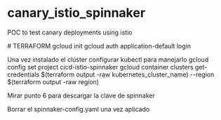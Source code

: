# canary_istio_spinnaker
POC to test canary deployments using istio

# TERRAFORM
gcloud init
gcloud auth application-default login


Una vez instalado el clúster configurar kubectl para manejarlo
gcloud config set project cicd-istio-spinnaker
gcloud container clusters get-credentials $(terraform output -raw kubernetes_cluster_name) --region $(terraform output -raw region)

Mirar punto 6 para descargar la clave de spinnaker

Borrar el spinnaker-config.yaml una vez aplicado

